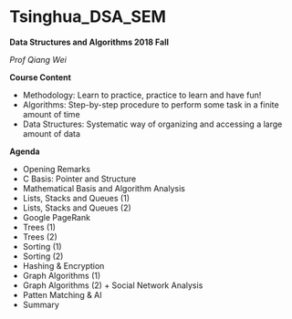 # Tsinghua_DSA_SEM

__Data Structures and Algorithms 2018 Fall__

_Prof Qiang Wei_

__Course Content__
- Methodology: Learn to practice, practice to learn and have fun!
- Algorithms: Step-by-step procedure to perform some task in a finite amount of time
- Data Structures: Systematic way of organizing and accessing a large amount of data

__Agenda__
- Opening Remarks
- C Basis: Pointer and Structure
- Mathematical Basis and Algorithm Analysis
- Lists, Stacks and Queues (1)
- Lists, Stacks and Queues (2)
- Google PageRank
- Trees (1)
- Trees (2)
- Sorting (1)
- Sorting (2)
- Hashing & Encryption
- Graph Algorithms (1)
- Graph Algorithms (2) + Social Network Analysis
- Patten Matching & AI
- Summary
